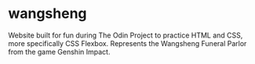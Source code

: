 # wangsheng
Website built for fun during The Odin Project to practice HTML and CSS, more specifically CSS Flexbox. Represents the Wangsheng Funeral Parlor from the game Genshin Impact.
